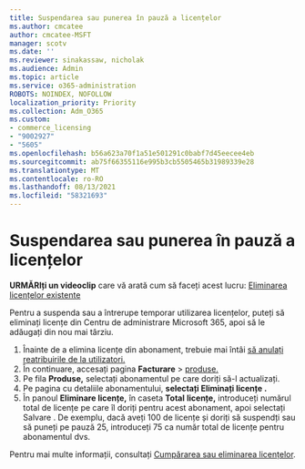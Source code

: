 ```yaml
---
title: Suspendarea sau punerea în pauză a licențelor
ms.author: cmcatee
author: cmcatee-MSFT
manager: scotv
ms.date: ''
ms.reviewer: sinakassaw, nicholak
ms.audience: Admin
ms.topic: article
ms.service: o365-administration
ROBOTS: NOINDEX, NOFOLLOW
localization_priority: Priority
ms.collection: Adm_O365
ms.custom:
- commerce_licensing
- "9002927"
- "5605"
ms.openlocfilehash: b56a623a70f1a51e501291c0babf7d45eecee4eb
ms.sourcegitcommit: ab75f66355116e995b3cb5505465b31989339e28
ms.translationtype: MT
ms.contentlocale: ro-RO
ms.lasthandoff: 08/13/2021
ms.locfileid: "58321693"
---
```

# <a name="suspend-or-pause-licenses"></a>Suspendarea sau punerea în pauză a licențelor

**URMĂRIți un videoclip** care vă arată cum să faceți acest lucru: [Eliminarea licențelor existente](https://go.microsoft.com/fwlink/p/?linkid=2154938)

Pentru a suspenda sau a întrerupe temporar utilizarea licențelor, puteți să eliminați licențe din Centru de administrare Microsoft 365, apoi să le adăugați din nou mai târziu.

1. Înainte de a elimina licențe din abonament, trebuie mai întâi [să anulați reatribuirile de la utilizatori.](https://docs.microsoft.com/microsoft-365/admin/manage/remove-licenses-from-users)
2. În continuare, accesați pagina **Facturare**  >  [produse.](https://go.microsoft.com/fwlink/p/?linkid=842054)
3. Pe fila **Produse,** selectați abonamentul pe care doriți să-l actualizați.
4. Pe pagina cu detaliile abonamentului, **selectați Eliminați licențe .**
5. În panoul **Eliminare licențe,** în caseta **Total** **licențe,** introduceți numărul total de licențe pe care îl doriți pentru acest abonament, apoi selectați Salvare . De exemplu, dacă aveți 100 de licențe și doriți să suspendți sau să puneți pe pauză 25, introduceți 75 ca număr total de licențe pentru abonamentul dvs.

Pentru mai multe informații, consultați [Cumpărarea sau eliminarea licențelor](https://docs.microsoft.com/microsoft-365/commerce/licenses/buy-licenses).